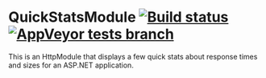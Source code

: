 QuickStatsModule [![Build status](https://ci.appveyor.com/api/projects/status/ijwnm38fdokgnid6?svg=true) ![AppVeyor tests branch](https://img.shields.io/appveyor/tests/tjcertified/quickstatsmodule/master.svg)](https://ci.appveyor.com/project/tjcertified/quickstatsmodule)
================

This is an HttpModule that displays a few quick stats about response times and sizes for an ASP.NET application.